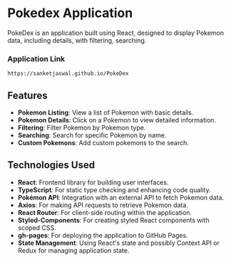 # Pokedex Application

PokeDex is an application built using React, designed to display Pokemon data, including details, with filtering, searching.

### Application Link

```shell
https://sanketjaswal.github.io/PokeDex
```

## Features

- **Pokemon Listing**: View a list of Pokemon with basic details.
- **Pokemon Details**: Click on a Pokemon to view detailed information.
- **Filtering**: Filter Pokemon by Pokemon type.
- **Searching**: Search for specific Pokemon by name.
- **Custom Pokemons**: Add custom pokemons to the search. 

## Technologies Used

- **React**: Frontend library for building user interfaces.
- **TypeScript**: For static type checking and enhancing code quality.
- **Pokémon API**: Integration with an external API to fetch Pokemon data.
- **Axios**: For making API requests to retrieve Pokemon data.
- **React Router**: For client-side routing within the application.
- **Styled-Components**: For creating styled React components with scoped CSS.
- **gh-pages**: For deploying the application to GitHub Pages.
- **State Management**: Using React's state and possibly Context API or Redux for managing application state.
